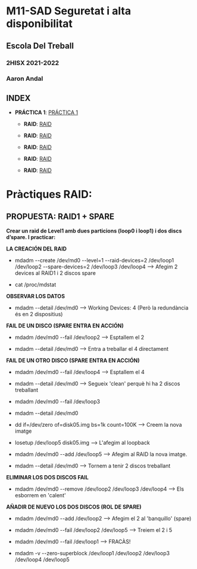 # M11-SAD Seguretat i alta disponibilitat
## Escola Del Treball
### 2HISX 2021-2022
### Aaron Andal

## INDEX

* **PRÁCTICA 1**: [PRÁCTICA 1](https://github.com/KeshiKiD03/samba21#pr%C3%A1ctica-pam---ldap---samba-en-aws-educate)

    * **RAID**: [RAID](https://github.com/KeshiKiD03/samba21#pr%C3%A1ctica-pam---ldap---samba-en-aws-educate)

    * **RAID**: [RAID](https://github.com/KeshiKiD03/samba21#pr%C3%A1ctica-pam---ldap---samba-en-aws-educate)

    * **RAID**: [RAID](https://github.com/KeshiKiD03/samba21#pr%C3%A1ctica-pam---ldap---samba-en-aws-educate)

    * **RAID**: [RAID](https://github.com/KeshiKiD03/samba21#pr%C3%A1ctica-pam---ldap---samba-en-aws-educate)

    * **RAID**: [RAID](https://github.com/KeshiKiD03/samba21#pr%C3%A1ctica-pam---ldap---samba-en-aws-educate)


# Pràctiques RAID:

## PROPUESTA: RAID1 + SPARE

**Crear un raid de Level1 amb dues particions (loop0 i loop1) i dos discs d’spare. I practicar:**

**LA CREACIÓN DEL RAID**

* mdadm --create /dev/md0 --level=1 --raid-devices=2 /dev/loop1 /dev/loop2 --spare-devices=2 /dev/loop3 /dev/loop4 --> Afegim 2 devices al RAID1 i 2 discos spare

* cat /proc/mdstat

**OBSERVAR LOS DATOS**

* mdadm --detail /dev/md0 --> Working Devices: 4 (Però la redundància és en 2 dispositius)

**FAIL DE UN DISCO (SPARE ENTRA EN ACCIÓN)**

* mdadm /dev/md0 --fail /dev/loop2 --> Esptallem el 2

* mdadm --detail /dev/md0 --> Entra a treballar el 4 directament

**FAIL DE UN OTRO DISCO (SPARE ENTRA EN ACCIÓN)**

* mdadm /dev/md0 --fail /dev/loop4 --> Esptallem el 4

* mdadm --detail /dev/md0 --> Segueix 'clean' perquè hi ha 2 discos treballant

* mdadm /dev/md0 --fail /dev/loop3

* mdadm --detail /dev/md0 

* dd if=/dev/zero of=disk05.img bs=1k count=100K --> Creem la nova imatge

* losetup /dev/loop5 disk05.img --> L'afegim al loopback

* mdadm /dev/md0 --add /dev/loop5 --> Afegim al RAID la nova imatge.

* mdadm --detail /dev/md0 --> Tornem a tenir 2 discos treballant

**ELIMINAR LOS DOS DISCOS FAIL**

* mdadm /dev/md0 --remove /dev/loop2 /dev/loop3 /dev/loop4 --> Els esborrem en 'calent'

**AÑADIR DE NUEVO LOS DOS DISCOS (ROL DE SPARE)**

* mdadm /dev/md0 --add /dev/loop2 --> Afegim el 2 al 'banquillo' (spare)

* mdadm /dev/md0 --fail /dev/loop2 /dev/loop5 --> Treiem el 2 i 5

* mdadm /dev/md0 --fail /dev/loop1 --> FRACÀS!

* mdadm -v --zero-superblock /dev/loop1 /dev/loop2 /dev/loop3 /dev/loop4 /dev/loop5